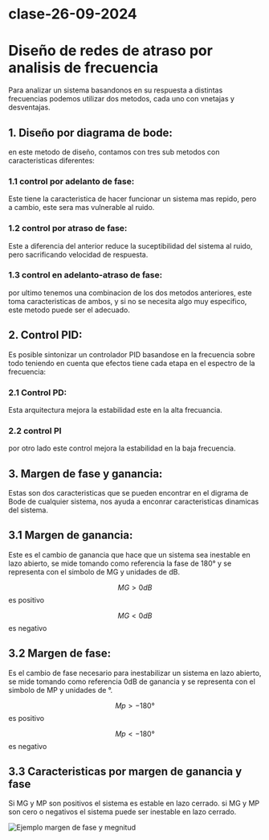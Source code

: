 # clase-26-09-2024
# Diseño de redes de atraso por analisis de frecuencia
Para analizar un sistema basandonos en su respuesta a distintas frecuencias podemos utilizar dos metodos, cada uno con vnetajas y desventajas.

## 1. Diseño por diagrama de bode:
en este metodo de diseño, contamos con tres sub metodos con caracteristicas diferentes:
### 1.1 control por adelanto de fase:
Este tiene la caracteristica de hacer funcionar un sistema mas repido, pero a cambio, este sera mas vulnerable al ruido.
### 1.2 control por atraso de fase:
Este a diferencia del anterior reduce la suceptibilidad del sistema al ruido, pero sacrificando velocidad de respuesta.
### 1.3 control en adelanto-atraso de fase:
por ultimo tenemos una combinacion de los dos metodos anteriores, este toma caracteristicas de ambos, y si no se necesita algo muy especifico, este metodo puede ser el adecuado.

## 2. Control PID:
Es posible sintonizar un controlador PID basandose en la frecuencia sobre todo teniendo en cuenta que efectos tiene cada etapa en el espectro de la frecuencia:

 ### 2.1 Control PD:
 Esta arquitectura mejora la estabilidad este en la alta frecuancia.
 ### 2.2 control PI
 por otro lado este control mejora la estabilidad en la baja frecuencia.

## 3. Margen de fase y ganancia:
Estas son dos caracteristicas que se pueden encontrar en el digrama de Bode de cualquier sistema, nos ayuda a enconrar caracteristicas dinamicas del sistema.

## 3.1 Margen de ganancia:
Este es el cambio de ganancia que hace que un sistema sea inestable en lazo abierto, se mide tomando como referencia la fase de 180° y se representa con el simbolo de MG y unidades de dB.

$$MG>0dB$$ es positivo

$$MG<0dB$$ es negativo

## 3.2 Margen de fase:
Es el cambio de fase necesario para inestabilizar un sistema en lazo abierto, se mide tomando como referencia 0dB de ganancia y se representa con el simbolo de MP y unidades de °.

$$Mp>-180°$$ es positivo

$$Mp<-180°$$ es negativo

## 3.3 Caracteristicas por margen de ganancia y fase
Si MG y MP son positivos el sistema es estable en lazo cerrado.
si MG y MP son cero o negativos el sistema puede ser inestable en lazo cerrado.

![Ejemplo margen de fase y megnitud](/imagenes/scope_2.png)
